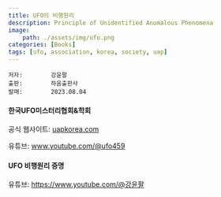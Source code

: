 ```yaml
---
title: UFO의 비행원리
description: Principle of Unidentified Anomalous Phenomena
image:
    path: ./assets/img/ufo.png
categories: [Books]
tags: [ufo, association, korea, society, uap]
---
```

    저자:        강윤팔
    출판:        하움출판사
    발매:        2023.08.04


#### 한국UFO미스터리협회&학회

공식 웹사이트: <a href="http://uapkorea.com">uapkorea.com</a>

유튜브: <a href="https://www.youtube.com/@ufo459">www.youtube.com/@ufo459</a>


#### UFO 비행원리 증명

유튜브: <a href="https://www.youtube.com/@%EA%B0%95%EC%9C%A4%ED%8C%94">https://www.youtube.com/@강윤팔</a>



<br>

<br>


<script src="https://giscus.app/client.js"
        data-repo="leseunivers/leseunivers.github.io"
        data-repo-id="R_kgDON1pfcA"
        data-category="General"
        data-category-id="DIC_kwDON1pfcM4Cm-vZ"
        data-mapping="pathname"
        data-strict="0"
        data-reactions-enabled="1"
        data-emit-metadata="0"
        data-input-position="bottom"
        data-theme="preferred_color_scheme"
        data-lang="en"
        crossorigin="anonymous"
        async>
</script>